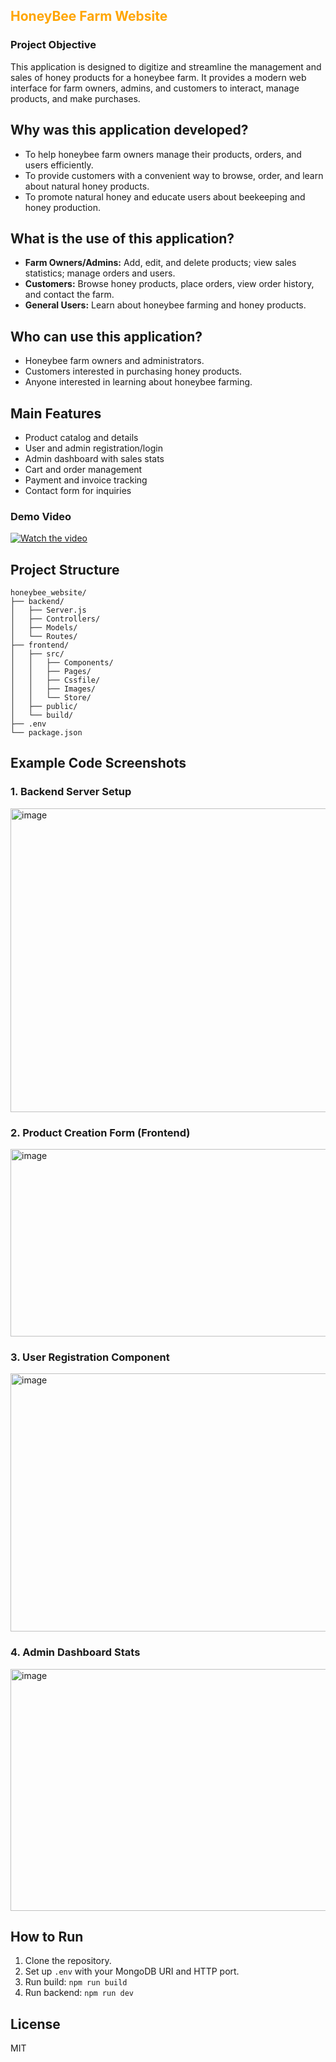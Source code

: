 <h2 style="color:orange;">HoneyBee Farm Website</h2> <!-- ❌ Won’t work on GitHub -->

### Project Objective

This application is designed to digitize and streamline the management and sales of honey products for a honeybee farm. It provides a modern web interface for farm owners, admins, and customers to interact, manage products, and make purchases.

## Why was this application developed?

- To help honeybee farm owners manage their products, orders, and users efficiently.
- To provide customers with a convenient way to browse, order, and learn about natural honey products.
- To promote natural honey and educate users about beekeeping and honey production.

## What is the use of this application?

- **Farm Owners/Admins:** Add, edit, and delete products; view sales statistics; manage orders and users.
- **Customers:** Browse honey products, place orders, view order history, and contact the farm.
- **General Users:** Learn about honeybee farming and honey products.

## Who can use this application?

- Honeybee farm owners and administrators.
- Customers interested in purchasing honey products.
- Anyone interested in learning about honeybee farming.

## Main Features

- Product catalog and details
- User and admin registration/login
- Admin dashboard with sales stats
- Cart and order management
- Payment and invoice tracking
- Contact form for inquiries

### Demo Video

[![Watch the video](https://img.youtube.com/vi/HWRWR5fBlUg/0.jpg)](https://www.youtube.com/watch?v=HWRWR5fBlUg)


## Project Structure

```
honeybee_website/
├── backend/
│   ├── Server.js
│   ├── Controllers/
│   ├── Models/
│   └── Routes/
├── frontend/
│   ├── src/
│   │   ├── Components/
│   │   ├── Pages/
│   │   ├── Cssfile/
│   │   ├── Images/
│   │   └── Store/
│   ├── public/
│   └── build/
├── .env
└── package.json
```

## Example Code Screenshots

### 1. Backend Server Setup

<img width="1536" height="486" alt="image" src="https://github.com/user-attachments/assets/e215ffa0-3394-4b70-950b-53d4e8ded325" />

### 2. Product Creation Form (Frontend)

<img width="1538" height="300" alt="image" src="https://github.com/user-attachments/assets/51a53732-e476-45dd-8629-b6c7353daa90" />


### 3. User Registration Component

<img width="1447" height="413" alt="image" src="https://github.com/user-attachments/assets/9953d3bc-a4ff-4eaf-8584-1dfaf723a5a3" />


### 4. Admin Dashboard Stats

<img width="1586" height="387" alt="image" src="https://github.com/user-attachments/assets/67b83bfd-8997-4e5e-b381-a6d81b968b55" />


## How to Run

1. Clone the repository.
2. Set up `.env` with your MongoDB URI and HTTP port.
3. Run build: `npm run build`
4. Run backend: `npm run dev`

## License

MIT
